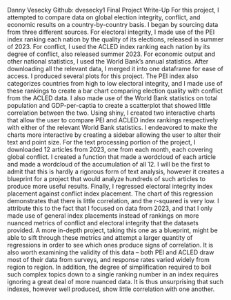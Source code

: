 Danny Vesecky
Github: dvesecky1
Final Project Write-Up
	For this project, I attempted to compare data on global election integrity, conflict, and economic results on a country-by-country basis. I began by sourcing data from three different sources. For electoral integrity, I made use of the PEI index ranking each nation by the quality of its elections, released in summer of 2023. For conflict, I used the ACLED index ranking each nation by its degree of conflict, also released summer 2023. For economic output and other national statistics, I used the World Bank’s annual statistics. After downloading all the relevant data, I merged it into one dataframe for ease of access.
	I produced several plots for this project. The PEI index also categorizes countries from high to low electoral integrity, and I made use of these rankings to create a bar chart comparing election quality with conflict from the ACLED data. I also made use of the World Bank statistics on total population and GDP-per-captia to create a scatterplot that showed little correlation between the two. Using shiny, I created two interactive charts that allow the user to compare PEI and ACLED index rankings respectively with either of the relevant World Bank statistics. I endeavored to make the charts more interactive by creating a sidebar allowing the user to alter their text and point size.
	For the text processing portion of the project, I downloaded 12 articles from 2023, one from each month, each covering global conflict. I created a function that made a wordcloud of each article and made a wordcloud of the accumulation of all 12. I will be the first to admit that this is hardly a rigorous form of text analysis, however it creates a blueprint for a project that would analyze hundreds of such articles to produce more useful results.
	Finally, I regressed electoral integrity index placement against conflict index placement. The chart of this regression demonstrates that there is little correlation, and the r-squared is very low. I attribute this to the fact that I focused on data from 2023, and that I only made use of general index placements instead of rankings on more nuanced metrics of conflict and electoral integrity that the datasets provided. A more in-depth project, taking this one as a blueprint, might be able to sift through these metrics and attempt a larger quantity of regressions in order to see which ones produce signs of correlation. It is also worth examining the validity of this data – both PEI and ACLED draw most of their data from surveys, and response rates varied widely from region to region. In addition, the degree of simplification required to boil such complex topics down to a single ranking number in an index requires ignoring a great deal of more nuanced data. It is thus unsurprising that such indexes, however well produced, show little correlation with one another.
